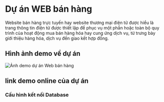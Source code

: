# Dự án WEB bán hàng

Website bán hàng trực tuyến hay website thương mại điện tử được hiểu là trang thông tin điện tử được thiết lập để phục vụ một phần hoặc toàn bộ quy trình của hoạt động mua bán hàng hóa hay cung ứng dịch vụ, từ trưng bày giới thiệu hàng hóa, dịch vụ đến giao kết hợp đồng.

## Hình ảnh demo về dự án

![Ảnh demo dự án Web bán hàng](https://encrypted-tbn0.gstatic.com/images?q=tbn:ANd9GcQavmUrDDG39oVUlF8ee9NsaIDu1ToCnfrB80WuXYz1YuZ7mi-0vntv5tWNyns0Df1GwHw&usqp=CAU)

## link demo online của dự án

### Cấu hình kết nối Database
